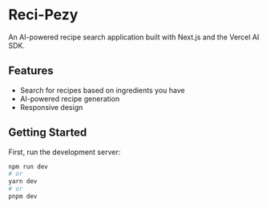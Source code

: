 # Reci-Pezy

An AI-powered recipe search application built with Next.js and the Vercel AI SDK.

## Features

- Search for recipes based on ingredients you have
- AI-powered recipe generation
- Responsive design

## Getting Started

First, run the development server:

```bash
npm run dev
# or
yarn dev
# or
pnpm dev
